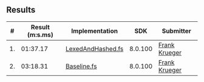 ## Results

| # | Result (m:s.ms) | Implementation     | SDK | Submitter     |
|---|-----------------|--------------------|-----|---------------|
| 1.|        01:37.17| [LexedAndHashed.fs](https://github.com/praeclarum/1brc/blob/main/LexedAndHashed.fs)| 8.0.100| [Frank Krueger](https://github.com/praeclarum)|
| 2.|        03:18.31| [Baseline.fs](https://github.com/praeclarum/1brc/blob/main/Baseline.fs)| 8.0.100| [Frank Krueger](https://github.com/praeclarum)|
